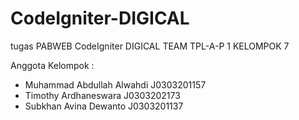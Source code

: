 # CodeIgniter-DIGICAL
tugas PABWEB CodeIgniter
DIGICAL TEAM
TPL-A-P 1
KELOMPOK 7

Anggota Kelompok :
- Muhammad Abdullah Alwahdi   J0303201157
- Timothy Ardhaneswara              J0303202173
- Subkhan Avina Dewanto            J0303201137

